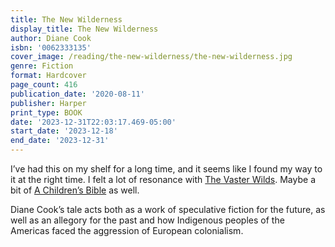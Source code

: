 ```yaml
---
title: The New Wilderness
display_title: The New Wilderness
author: Diane Cook
isbn: '0062333135'
cover_image: /reading/the-new-wilderness/the-new-wilderness.jpg
genre: Fiction
format: Hardcover
page_count: 416
publication_date: '2020-08-11'
publisher: Harper
print_type: BOOK
date: '2023-12-31T22:03:17.469-05:00'
start_date: '2023-12-18'
end_date: '2023-12-31'
---
```


I’ve had this on my shelf for a long time, and it seems like I found my way to it at the right time. I felt a lot of resonance with [The Vaster Wilds](/reading/the-vaster-wilds/). Maybe a bit of [A Children’s Bible](/reading/a-childrens-bible/) as well.

Diane Cook’s tale acts both as a work of speculative fiction for the future, as well as an allegory for the past and how Indigenous peoples of the Americas faced the aggression of European colonialism.